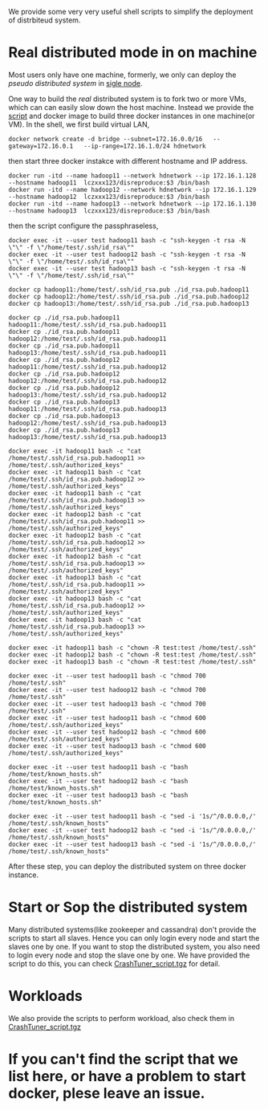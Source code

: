 We provide some very very useful shell scripts to simplify the deployment of distrbiteud system.

# Real distributed mode in on machine

Most users only have one machine, formerly, we only can  deploy the *pseudo distributed system* in
[sigle node](https://hadoop.apache.org/docs/current/hadoop-project-dist/hadoop-common/SingleCluster.html).

One way to build  the *real* distributed system is to fork two or more VMs, which can can easily slow down the host machine. 
Instead we provide the [script](https://github.com/lujiefsi/CrashTuner/blob/master/Analysisone.sh) and docker image to 
build three docker instances in one machine(or VM). In the shell, we first build virtual  LAN, 
```
docker network create -d bridge --subnet=172.16.0.0/16   --gateway=172.16.0.1   --ip-range=172.16.1.0/24 hdnetwork
```
then start three docker instakce with different hostname and IP address.
```
docker run -itd --name hadoop11 --network hdnetwork --ip 172.16.1.128 --hostname hadoop11  lczxxx123/disreproduce:$3 /bin/bash
docker run -itd --name hadoop12 --network hdnetwork --ip 172.16.1.129 --hostname hadoop12  lczxxx123/disreproduce:$3 /bin/bash
docker run -itd --name hadoop13 --network hdnetwork --ip 172.16.1.130 --hostname hadoop13  lczxxx123/disreproduce:$3 /bin/bash
```

then the script configure the passphraseless,
```
docker exec -it --user test hadoop11 bash -c "ssh-keygen -t rsa -N \"\" -f \"/home/test/.ssh/id_rsa\""
docker exec -it --user test hadoop12 bash -c "ssh-keygen -t rsa -N \"\" -f \"/home/test/.ssh/id_rsa\""
docker exec -it --user test hadoop13 bash -c "ssh-keygen -t rsa -N \"\" -f \"/home/test/.ssh/id_rsa\""

docker cp hadoop11:/home/test/.ssh/id_rsa.pub ./id_rsa.pub.hadoop11
docker cp hadoop12:/home/test/.ssh/id_rsa.pub ./id_rsa.pub.hadoop12
docker cp hadoop13:/home/test/.ssh/id_rsa.pub ./id_rsa.pub.hadoop13

docker cp ./id_rsa.pub.hadoop11 hadoop11:/home/test/.ssh/id_rsa.pub.hadoop11
docker cp ./id_rsa.pub.hadoop11 hadoop12:/home/test/.ssh/id_rsa.pub.hadoop11
docker cp ./id_rsa.pub.hadoop11 hadoop13:/home/test/.ssh/id_rsa.pub.hadoop11
docker cp ./id_rsa.pub.hadoop12 hadoop11:/home/test/.ssh/id_rsa.pub.hadoop12
docker cp ./id_rsa.pub.hadoop12 hadoop12:/home/test/.ssh/id_rsa.pub.hadoop12
docker cp ./id_rsa.pub.hadoop12 hadoop13:/home/test/.ssh/id_rsa.pub.hadoop12
docker cp ./id_rsa.pub.hadoop13 hadoop11:/home/test/.ssh/id_rsa.pub.hadoop13
docker cp ./id_rsa.pub.hadoop13 hadoop12:/home/test/.ssh/id_rsa.pub.hadoop13
docker cp ./id_rsa.pub.hadoop13 hadoop13:/home/test/.ssh/id_rsa.pub.hadoop13

docker exec -it hadoop11 bash -c "cat /home/test/.ssh/id_rsa.pub.hadoop11 >> /home/test/.ssh/authorized_keys"
docker exec -it hadoop11 bash -c "cat /home/test/.ssh/id_rsa.pub.hadoop12 >> /home/test/.ssh/authorized_keys"
docker exec -it hadoop11 bash -c "cat /home/test/.ssh/id_rsa.pub.hadoop13 >> /home/test/.ssh/authorized_keys"
docker exec -it hadoop12 bash -c "cat /home/test/.ssh/id_rsa.pub.hadoop11 >> /home/test/.ssh/authorized_keys"
docker exec -it hadoop12 bash -c "cat /home/test/.ssh/id_rsa.pub.hadoop12 >> /home/test/.ssh/authorized_keys"
docker exec -it hadoop12 bash -c "cat /home/test/.ssh/id_rsa.pub.hadoop13 >> /home/test/.ssh/authorized_keys"
docker exec -it hadoop13 bash -c "cat /home/test/.ssh/id_rsa.pub.hadoop11 >> /home/test/.ssh/authorized_keys"
docker exec -it hadoop13 bash -c "cat /home/test/.ssh/id_rsa.pub.hadoop12 >> /home/test/.ssh/authorized_keys"
docker exec -it hadoop13 bash -c "cat /home/test/.ssh/id_rsa.pub.hadoop13 >> /home/test/.ssh/authorized_keys"

docker exec -it hadoop11 bash -c "chown -R test:test /home/test/.ssh"
docker exec -it hadoop12 bash -c "chown -R test:test /home/test/.ssh"
docker exec -it hadoop13 bash -c "chown -R test:test /home/test/.ssh"

docker exec -it --user test hadoop11 bash -c "chmod 700 /home/test/.ssh"
docker exec -it --user test hadoop12 bash -c "chmod 700 /home/test/.ssh"
docker exec -it --user test hadoop13 bash -c "chmod 700 /home/test/.ssh"
docker exec -it --user test hadoop11 bash -c "chmod 600 /home/test/.ssh/authorized_keys"
docker exec -it --user test hadoop12 bash -c "chmod 600 /home/test/.ssh/authorized_keys"
docker exec -it --user test hadoop13 bash -c "chmod 600 /home/test/.ssh/authorized_keys"

docker exec -it --user test hadoop11 bash -c "bash /home/test/known_hosts.sh"
docker exec -it --user test hadoop12 bash -c "bash /home/test/known_hosts.sh"
docker exec -it --user test hadoop13 bash -c "bash /home/test/known_hosts.sh"

docker exec -it --user test hadoop11 bash -c "sed -i '1s/^/0.0.0.0,/' /home/test/.ssh/known_hosts"
docker exec -it --user test hadoop12 bash -c "sed -i '1s/^/0.0.0.0,/' /home/test/.ssh/known_hosts"
docker exec -it --user test hadoop13 bash -c "sed -i '1s/^/0.0.0.0,/' /home/test/.ssh/known_hosts"
```
After these step, you can deploy the distributed system on three docker instance.

# Start or Sop the distributed system
Many distributed systems(like zookeeper and cassandra) don't provide the scripts to start all slaves. Hence you can only login every node
and start the slaves one by one. If you want to stop the distributed system, you also need to login every node
and stop the slave one by one. We have provided the script to do this, you can check 
[CrashTuner_script.tgz](https://github.com/lujiefsi/CrashTuner/blob/master/CrashTuner_script.tgz) for detail.

# Workloads
We also provide the scripts to perform workload, also check them in 
[CrashTuner_script.tgz](https://github.com/lujiefsi/CrashTuner/blob/master/CrashTuner_script.tgz)

# If you can't find the script that we list here, or have a problem to start docker, plese leave an issue.

